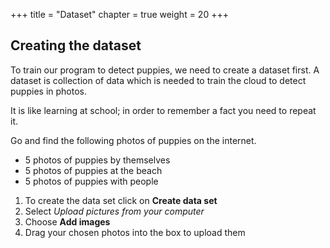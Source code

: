 +++
title = "Dataset"
chapter = true
weight = 20
+++

## Creating the dataset

To train our program to detect puppies, we need to create a dataset first. A dataset is collection of data which is needed to train the cloud to detect puppies in photos.

It is like learning at school; in order to remember a fact you need to repeat it.

Go and find the following photos of puppies on the internet.

* 5 photos of puppies by themselves
* 5 photos of puppies at the beach
* 5 photos of puppies with people

1. To create the data set click on **Create data set**
2. Select *Upload pictures from your computer*
3. Choose **Add images**
4. Drag your chosen photos into the box to upload them  
